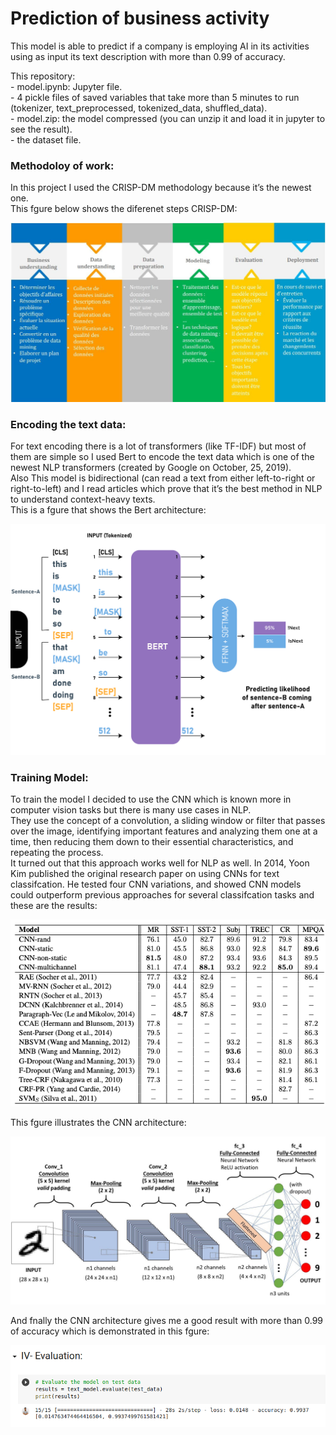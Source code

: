 # Prediction of business activity

This model is able to predict if a company is employing AI in its activities using as input its text description with more than 0.99 of accuracy.

This repository:<br/>
    - model.ipynb: Jupyter file.<br/>
    - 4 pickle files of saved variables that take more than 5 minutes to run (tokenizer, text_preprocessed, tokenized_data, shuffled_data).<br/>
    - model.zip: the model compressed (you can unzip it and load it in jupyter to see the result).<br/>
    - the dataset file.<br/>

### Methodoloy of work:
In this project I used the CRISP-DM methodology because it’s the newest one.<br/>
This fgure below shows the diferenet steps CRISP-DM:

![](crispdm.png)


### Encoding the text data:
For text encoding there is a lot of transformers (like TF-IDF) but most of them are simple so I used Bert to encode the text data which is one of the newest NLP transformers (created by Google on October, 25, 2019).<br/>
Also This model is bidirectional (can read a text from either left-to-right or right-to-left) and I read articles which prove that it’s the best method in NLP to understand context-heavy texts.<br/>
This is a fgure that shows the Bert architecture:

![](bert.jpg)


### Training Model:

To train the model I decided to use the CNN which is known more in computer vision tasks but there is many use cases in NLP.<br/>
They use the concept of a convolution, a sliding window or filter that passes over the image, identifying important features and analyzing them one at a time, then reducing them down to their essential characteristics, and repeating the process.<br/>
It turned out that this approach works well for NLP as well. In 2014, Yoon Kim published the original research paper on using CNNs for text classifcation. He tested four CNN variations, and showed CNN models could outperform previous approaches for several classifcation tasks and these are the results:

![](research-result.png)


This fgure illustrates the CNN architecture:

![](cnn.jpg)


And fnally the CNN architecture gives me a good result with more than 0.99 of accuracy which is demonstrated in this fgure:

![](evaluation.png)
